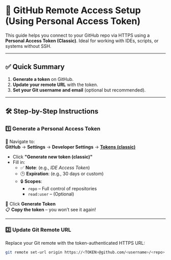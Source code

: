 # 🔐 GitHub Remote Access Setup (Using Personal Access Token)

This guide helps you connect to your GitHub repo via HTTPS using a **Personal Access Token (Classic)**. Ideal for working with IDEs, scripts, or systems without SSH.

---

## ✅ Quick Summary

1. **Generate a token** on GitHub.
2. **Update your remote URL** with the token.
3. **Set your Git username and email** (optional but recommended).

---

## 🛠️ Step-by-Step Instructions

### 1️⃣ Generate a Personal Access Token

🔗 Navigate to:  
**GitHub** → **Settings** → **Developer Settings** → [**Tokens (classic)**](https://github.com/settings/tokens)

- Click **"Generate new token (classic)"**
- Fill in:
  - ✅ **Note**: (e.g., *IDE Access Token*)
  - 🕒 **Expiration**: (e.g., 30 days or custom)
  - 🔒 **Scopes**:
    - `repo` – Full control of repositories
    - `read:user` – (Optional)

🔁 Click **Generate Token**  
📋 **Copy the token** – you won’t see it again!

---

### 2️⃣ Update Git Remote URL

Replace your Git remote with the token-authenticated HTTPS URL:

```bash
git remote set-url origin https://<TOKEN>@github.com/<username>/<repo>.git
